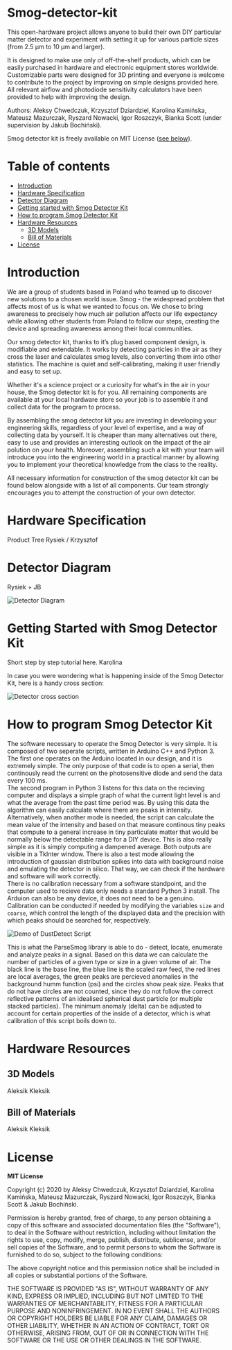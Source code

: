 # Smog-detector-kit
This open-hardware project allows anyone to build their own DIY particular matter detector and experiment with setting it up for various particle sizes (from 2.5 μm to 10 μm and larger). 

It is designed to make use only of off-the-shelf products, which can be easily purchased in hardware and electronic equipment stores worldwide. Customizable parts were designed for 3D printing and everyone is welcome to contribute to the project by improving on simple designs provided here. All relevant airflow and photodiode sensitivity calculators have been provided to help with improving the design.

Authors: Aleksy Chwedczuk, Krzysztof Dziardziel, Karolina Kamińska, Mateusz Mazurczak, Ryszard Nowacki, Igor Roszczyk, Bianka Scott (under supervision by Jakub Bochiński).

Smog detector kit is freely available on MIT License ([see below](#license)).

# Table of contents
* [Introduction](#introduction)
* [Hardware Specification](#hardware-specification)
* [Detector Diagram](#detector-diagram)
* [Getting started with Smog Detector Kit](#getting-started-with-smog-detector-kit)
* [How to program Smog Detector Kit](#how-to-program-smog-detector-kit)
* [Hardware Resources](#hardware-resources)
  * [3D Models](#3d-models)
  * [Bill of Materials](#bill-of-materials)
* [License](#license)


# Introduction
We are a group of students based in Poland who teamed up to discover new solutions to a chosen world issue. Smog - the widespread problem that affects most of us is what we wanted to focus on. We chose to bring awareness to precisely how much air pollution affects our life expectancy while allowing other students from Poland to follow our steps, creating the device and spreading awareness among their local communities. 

Our smog detector kit, thanks to it’s plug based component design, is modifiable and extendable. It works by detecting particles in the air as they cross the laser and calculates smog levels, also converting them into other statistics. The machine is quiet and self-calibrating, making it user friendly and easy to set up.

Whether it's a science project or a curiosity for what's in the air in your house, the Smog detector kit is for you. All remaining components are available at your local hardware store so your job is to assemble it and collect data for the program to process.

By assembling the smog detector kit you are investing in developing your engineering skills, regardless of your level of expertise, and a way of collecting data by yourself. It is cheaper than many alternatives out there, easy to use and provides an interesting outlook on the impact of the air polution on your health. Moreover, assembling such a kit with your team will introduce you into the engineering world in a practical manner by allowing you to implement your theoretical knowledge from the class to the reality.

All necessary information for construction of the smog detector kit can be found below alongside with a list of all components. Our team strongly encourages you to attempt the construction of your own detector.

# Hardware Specification
Product Tree
Rysiek / Krzysztof
# Detector Diagram
Rysiek + JB

![Detector Diagram](/images/SDK_photo_desc.png)

# Getting Started with Smog Detector Kit
Short step by step tutorial here.
Karolina 

In case you were wondering what is happening inside of the Smog Detector Kit, here is a handy cross section:

![Detector cross section](/images/SDK_photo_desc2.png)

# How to program Smog Detector Kit
The software necessary to operate the Smog Detector is very simple. It is
composed of two seperate scripts, written in Arduino C++ and Python 3.<br>
The first one operates on the Arduino located in our design, and it is extremely
simple. The only purpose of that code is to open a serial, then continously
read the current on the photosensitive diode and send the data every 100 ms.<br>
The second program in Python 3 listens for this data on the recieving computer and
displays a simple graph of what the current light level is and what the average
from the past time period was. By using this data the algorithm can easily
calculate where there are peaks in intensity. Alternatively, when another mode
is needed, the script can calculate the mean value of the intensity and based
on that measure continous tiny peaks that compute to a general increase in tiny
particulate matter that would be normally below the detectable range for a DIY
device. This is also really simple as it is simply computing a dampened average.
Both outputs are visible in a TkInter window. There is also a test mode allowing
the introduction of gaussian distribution spikes into data with background noise
and emulating the detector in silico. That way, we can check if the hardware and
software will work correctly.<br>
There is no calibration necessary from a software standpoint, and the computer
used to recieve data only needs a standard Python 3 install. The Arduion can also
be any device, it does not need to be a genuino. Calibration can be conducted if
needed by modifying the variables `size` and `coarse`, which control the length of the
displayed data and the precision with which peaks should be searched for,
respectively.

![Demo of DustDetect Script](/images/image.png)

This is what the ParseSmog library is able to do - detect, locate, enumerate and analyze peaks in a signal. Based on this data we can calculate the number of particles of a given type or size in a given volume of air. The black line is the base line, the blue line is the scaled raw feed, the red lines are local averages, the green peaks are percieved anomalies in the background humm function (psi) and the circles show peak size. Peaks that do not have circles are not counted, since they do not follow the correct reflective patterns of an idealised spherical dust particle (or multiple stacked particles). The minimum anomaly (delta) can be adjusted to account for certain properties of the inside of a detector, which is what calibration of this script boils down to.
# Hardware Resources 
## 3D Models
Aleksik Kleksik
## Bill of Materials
Aleksik Kleksik

# License

**MIT License**

Copyright (c) 2020 by Aleksy Chwedczuk, Krzysztof Dziardziel, Karolina Kamińska, 
Mateusz Mazurczak, Ryszard Nowacki, Igor Roszczyk, Bianka Scott & Jakub Bochiński.

Permission is hereby granted, free of charge, to any person obtaining a copy
of this software and associated documentation files (the "Software"), to deal
in the Software without restriction, including without limitation the rights
to use, copy, modify, merge, publish, distribute, sublicense, and/or sell
copies of the Software, and to permit persons to whom the Software is
furnished to do so, subject to the following conditions:

The above copyright notice and this permission notice shall be included in all
copies or substantial portions of the Software.

THE SOFTWARE IS PROVIDED "AS IS", WITHOUT WARRANTY OF ANY KIND, EXPRESS OR
IMPLIED, INCLUDING BUT NOT LIMITED TO THE WARRANTIES OF MERCHANTABILITY,
FITNESS FOR A PARTICULAR PURPOSE AND NONINFRINGEMENT. IN NO EVENT SHALL THE
AUTHORS OR COPYRIGHT HOLDERS BE LIABLE FOR ANY CLAIM, DAMAGES OR OTHER
LIABILITY, WHETHER IN AN ACTION OF CONTRACT, TORT OR OTHERWISE, ARISING FROM,
OUT OF OR IN CONNECTION WITH THE SOFTWARE OR THE USE OR OTHER DEALINGS IN THE
SOFTWARE.
